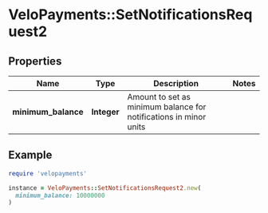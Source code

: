 # VeloPayments::SetNotificationsRequest2

## Properties

| Name | Type | Description | Notes |
| ---- | ---- | ----------- | ----- |
| **minimum_balance** | **Integer** | Amount to set as minimum balance for notifications in minor units |  |

## Example

```ruby
require 'velopayments'

instance = VeloPayments::SetNotificationsRequest2.new(
  minimum_balance: 10000000
)
```

